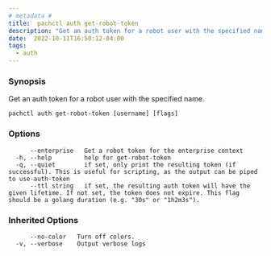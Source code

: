 ```yaml
---
# metadata # 
title:  pachctl auth get-robot-token
description: "Get an auth token for a robot user with the specified name."
date:  2022-10-11T16:50:12-04:00
tags:
  - auth
---
```


### Synopsis

Get an auth token for a robot user with the specified name.

```
pachctl auth get-robot-token [username] [flags]
```

### Options

```
      --enterprise   Get a robot token for the enterprise context
  -h, --help         help for get-robot-token
  -q, --quiet        if set, only print the resulting token (if successful). This is useful for scripting, as the output can be piped to use-auth-token
      --ttl string   if set, the resulting auth token will have the given lifetime. If not set, the token does not expire. This flag should be a golang duration (e.g. "30s" or "1h2m3s").
```

### Inherited Options

```
      --no-color   Turn off colors.
  -v, --verbose    Output verbose logs
```

